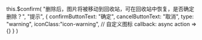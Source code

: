   this.$confirm(
                "删除后，图片将被移动到回收站，可在回收站中恢复，是否确定删除？",
                "提示",
                {
                    confirmButtonText: "确定",
                    cancelButtonText: "取消",
                    type: "warning",
                    iconClass:"icon-warning", // 自定义图标 
                    callback: async action => {}
                }
  )    